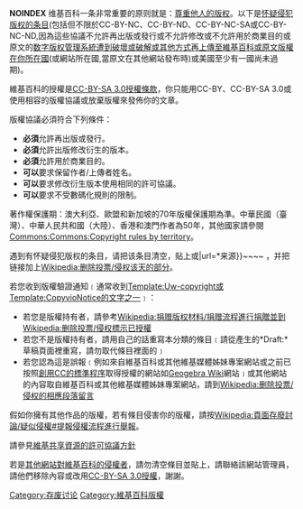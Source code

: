 __NOINDEX__
维基百科一条非常重要的原则就是：[尊重他人的版权](https://zh.wikipedia.org/wiki/Wikipedia:简明版权信息 "wikilink")。以下是[怀疑侵犯版权的条目](https://zh.wikipedia.org/wiki/Wikipedia:删除投票/侵权 "wikilink")(包括但不限於CC-BY-NC、CC-BY-ND、CC-BY-NC-SA或CC-BY-NC-ND,因為這些協議不允許再出版或發行或不允許修改或不允許用於商業目的或原文的[数字版权管理系統遭到破壞或破解或其他方式再上傳至維基百科或原文版權在你所在國](../Page/数字版权管理.md "wikilink")(或網站所在國,當原文在其他網站發布時)或美國至少有一國尚未過期)。

維基百科的授權是[CC-BY-SA
3.0授權條款](https://zh.wikipedia.org/wiki/Wikipedia:CC-by-sa-3.0協議文本 "wikilink")，你只能用CC-BY、CC-BY-SA
3.0或使用相容的版權協議或放棄版權來發佈你的文章。

版權協議必須符合下列條件：

  - **必須**允許再出版或發行。
  - **必須**允許出版修改衍生的版本。
  - **必須**允許用於商業目的。
  - **可以**要求保留作者/上傳者姓名。
  - **可以**要求修改衍生版本使用相同的許可協議。
  - **可以**要求不受數碼化規則的限制。

著作權保護期：澳大利亞、歐盟和新加坡的70年版權保護期為準。中華民國（臺灣）、中華人民共和國（大陸）、香港和澳門作者為50年，其他國家請參閱[Commons:Commons:Copyright
rules by
territory](https://zh.wikipedia.org/wiki/Commons:Commons:Copyright_rules_by_territory "wikilink")。

遇到有怀疑侵犯版权的条目，请把该条目清空，贴上或|url=\*来源}}\~\~\~\~
，并把链接加上[Wikipedia:删除投票/侵权该天的部分](https://zh.wikipedia.org/wiki/Wikipedia:删除投票/侵权 "wikilink")。

若您收到版權驗證通知﹝通常收到[Template:Uw-copyright或](https://zh.wikipedia.org/wiki/Template:Uw-copyright "wikilink")[Template:CopyvioNotice的文字之一](https://zh.wikipedia.org/wiki/Template:CopyvioNotice "wikilink")﹞：

  - 若您是版權持有者，請參考[Wikipedia:捐赠版权材料/捐赠流程進行捐贈並到](https://zh.wikipedia.org/wiki/Wikipedia:捐赠版权材料/捐赠流程 "wikilink")[Wikipedia:删除投票/侵权標示已授權](https://zh.wikipedia.org/wiki/Wikipedia:删除投票/侵权 "wikilink")
  - 若您不是版權持有者，請用自己的話重寫本分類的條目﹝請從產生的*Draft:*草稿頁面裡重寫，請勿取代條目裡面的﹞
  - 若您認為這是誤報﹝例如來自維基百科或其他維基媒體姊妹專案網站或之前已按照[創用CC的標準程序](http://creativecommons.org/choose/)取得授權的網站如[Geogebra
    Wiki](http://wiki.geogebra.org/zh/)網站﹞或其他網站的內容取自維基百科或其他維基媒體姊妹專案網站，請到[Wikipedia:删除投票/侵权的相應段落留言](https://zh.wikipedia.org/wiki/Wikipedia:删除投票/侵权 "wikilink")

假如你擁有其他作品的版權，若有條目侵害你的版權，請按[Wikipedia:頁面存廢討論/疑似侵權\#提報侵權流程進行舉報](https://zh.wikipedia.org/wiki/Wikipedia:頁面存廢討論/疑似侵權#提報侵權流程 "wikilink")。

請參見[維基共享資源的許可協議方針](https://zh.wikipedia.org/wiki/Commons:Commons:許可協議 "wikilink")

若是[其他網站對維基百科的侵權者](https://zh.wikipedia.org/wiki/Wikipedia:其他網站對維基百科的侵權 "wikilink")，請勿清空條目並貼上，請聯絡該網站管理員，請他們移除內容或改用[CC-BY-SA
3.0授權](https://zh.wikipedia.org/wiki/Wikipedia:CC-by-sa-3.0協議文本 "wikilink")，謝謝。

[Category:存废讨论](https://zh.wikipedia.org/wiki/Category:存废讨论 "wikilink")
[Category:維基百科版權](https://zh.wikipedia.org/wiki/Category:維基百科版權 "wikilink")